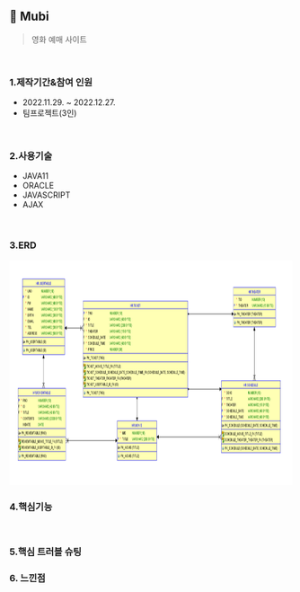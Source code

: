 ## :pushpin: Mubi
>영화 예매 사이트


</br>

### 1.제작기간&참여 인원
* 2022.11.29. ~ 2022.12.27.   
* 팀프로젝트(3인)

</br>

### 2.사용기술
* JAVA11   
* ORACLE   
* JAVASCRIPT   
* AJAX

</br>

### 3.ERD
<img src="./Mubi_ERD.png" width="800" height="400">

</br>

### 4.핵심기능

</br>

### 5.핵심 트러블 슈팅 

### 6. 느낀점


